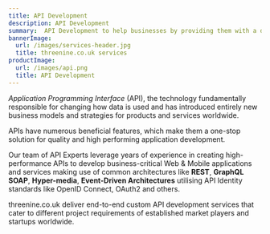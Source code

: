 ```yaml
---
title: API Development
description: API Development
summary:  API Development to help businesses by providing them with a dependable, performant API infrastructure.
bannerImage:
  url: /images/services-header.jpg
  title: threenine.co.uk services
productImage:
  url: /images/api.png
  title: API Development
---
```


*Application Programming Interface* (API), the technology fundamentally responsible for changing how data is used and
has introduced entirely new business models and strategies for products and services worldwide. 

APIs have numerous beneficial features, which make them a one-stop solution for quality and high performing application 
development.

Our team of API Experts leverage years of experience in creating high-performance APIs to develop business-critical 
Web & Mobile applications and services making use of common architectures like **REST**, **GraphQL** **SOAP**, **Hyper-media**, 
**Event-Driven Architectures** utilising API Identity standards like OpenID Connect, OAuth2 and others.

threenine.co.uk deliver end-to-end custom API development services that cater to different 
project requirements of established market players and startups worldwide.

